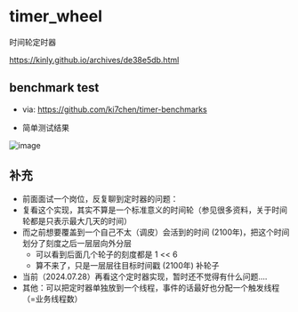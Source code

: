 # timer_wheel

时间轮定时器

https://kinly.github.io/archives/de38e5db.html


## benchmark test
- via: https://github.com/ki7chen/timer-benchmarks

- 简单测试结果

![image](https://github.com/kinly/timer_wheel/assets/5105129/1b4e4514-f0ee-49d6-a61d-3279e44bc9f3)

## 补充
- 前面面试一个岗位，反复聊到定时器的问题：
- 复看这个实现，其实不算是一个标准意义的时间轮（参见很多资料，关于时间轮都是只表示最大几天的时间）
- 而之前想要覆盖到一个自己不太（调皮）会活到的时间 (2100年)，把这个时间划分了刻度之后一层层向外分层
  - 可以看到后面几个轮子的刻度都是 1 << 6
  - 算不来了，只是一层层往目标时间戳 (2100年) 补轮子
- 当前（2024.07.28）再看这个定时器实现，暂时还不觉得有什么问题....
- 其他：可以把定时器单独放到一个线程，事件的话最好也分配一个触发线程（=业务线程数）
